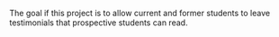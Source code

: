 The goal if this project is to allow current and former students to leave testimonials that prospective students can read.
